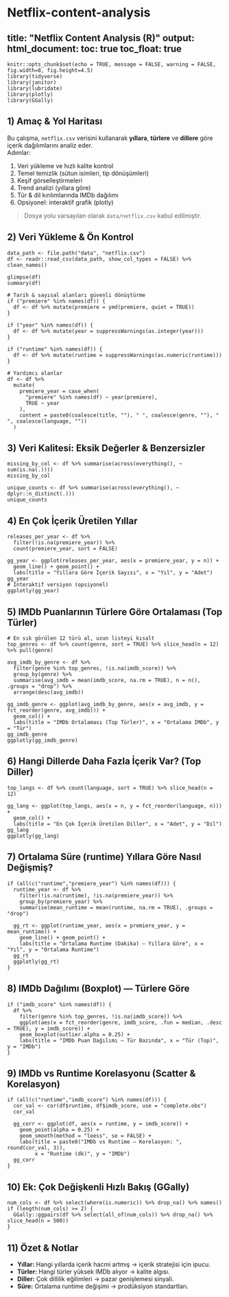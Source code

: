 # Netflix-content-analysis
title: "Netflix Content Analysis (R)"
output:
  html_document:
    toc: true
    toc_float: true
---

```{r setup, include=FALSE}
knitr::opts_chunk$set(echo = TRUE, message = FALSE, warning = FALSE, fig.width=8, fig.height=4.5)
library(tidyverse)
library(janitor)
library(lubridate)
library(plotly)
library(GGally)
```

## 1) Amaç & Yol Haritası

Bu çalışma, `netflix.csv` verisini kullanarak **yıllara**, **türlere** ve **dillere** göre içerik dağılımlarını analiz eder.  
Adımlar:
1. Veri yükleme ve hızlı kalite kontrol
2. Temel temizlik (sütun isimleri, tip dönüşümleri)
3. Keşif görselleştirmeleri
4. Trend analizi (yıllara göre)
5. Tür & dil kırılımlarında IMDb dağılımı
6. Opsiyonel: interaktif grafik (plotly)

> Dosya yolu varsayılan olarak `data/netflix.csv` kabul edilmiştir.

## 2) Veri Yükleme & Ön Kontrol

```{r load}
data_path <- file.path("data", "netflix.csv")
df <- readr::read_csv(data_path, show_col_types = FALSE) %>% clean_names()

glimpse(df)
summary(df)
```

```{r type-clean}
# Tarih & sayısal alanları güvenli dönüştürme
if ("premiere" %in% names(df)) {
  df <- df %>% mutate(premiere = ymd(premiere, quiet = TRUE))
}

if ("year" %in% names(df)) {
  df <- df %>% mutate(year = suppressWarnings(as.integer(year)))
}

if ("runtime" %in% names(df)) {
  df <- df %>% mutate(runtime = suppressWarnings(as.numeric(runtime)))
}

# Yardımcı alanlar
df <- df %>%
  mutate(
    premiere_year = case_when(
      "premiere" %in% names(df) ~ year(premiere),
      TRUE ~ year
    ),
    content = paste0(coalesce(title, ""), " ", coalesce(genre, ""), " ", coalesce(language, ""))
  )
```

## 3) Veri Kalitesi: Eksik Değerler & Benzersizler

```{r quality}
missing_by_col <- df %>% summarise(across(everything(), ~ sum(is.na(.))))
missing_by_col

unique_counts <- df %>% summarise(across(everything(), ~ dplyr::n_distinct(.)))
unique_counts
```

## 4) En Çok İçerik Üretilen Yıllar

```{r releases-per-year}
releases_per_year <- df %>%
  filter(!is.na(premiere_year)) %>%
  count(premiere_year, sort = FALSE)

gg_year <- ggplot(releases_per_year, aes(x = premiere_year, y = n)) +
  geom_line() + geom_point() +
  labs(title = "Yıllara Göre İçerik Sayısı", x = "Yıl", y = "Adet")
gg_year
# Interaktif versiyon (opsiyonel)
ggplotly(gg_year)
```

## 5) IMDb Puanlarının Türlere Göre Ortalaması (Top Türler)

```{r imdb-genre}
# En sık görülen 12 türü al, uzun listeyi kısalt
top_genres <- df %>% count(genre, sort = TRUE) %>% slice_head(n = 12) %>% pull(genre)

avg_imdb_by_genre <- df %>%
  filter(genre %in% top_genres, !is.na(imdb_score)) %>%
  group_by(genre) %>%
  summarise(avg_imdb = mean(imdb_score, na.rm = TRUE), n = n(), .groups = "drop") %>%
  arrange(desc(avg_imdb))

gg_imdb_genre <- ggplot(avg_imdb_by_genre, aes(x = avg_imdb, y = fct_reorder(genre, avg_imdb))) +
  geom_col() +
  labs(title = "IMDb Ortalaması (Top Türler)", x = "Ortalama IMDb", y = "Tür")
gg_imdb_genre
ggplotly(gg_imdb_genre)
```

## 6) Hangi Dillerde Daha Fazla İçerik Var? (Top Diller)

```{r languages}
top_langs <- df %>% count(language, sort = TRUE) %>% slice_head(n = 12)

gg_lang <- ggplot(top_langs, aes(x = n, y = fct_reorder(language, n))) +
  geom_col() +
  labs(title = "En Çok İçerik Üretilen Diller", x = "Adet", y = "Dil")
gg_lang
ggplotly(gg_lang)
```

## 7) Ortalama Süre (runtime) Yıllara Göre Nasıl Değişmiş?

```{r runtime-trend}
if (all(c("runtime","premiere_year") %in% names(df))) {
  runtime_year <- df %>%
    filter(!is.na(runtime), !is.na(premiere_year)) %>%
    group_by(premiere_year) %>%
    summarise(mean_runtime = mean(runtime, na.rm = TRUE), .groups = "drop")

  gg_rt <- ggplot(runtime_year, aes(x = premiere_year, y = mean_runtime)) +
    geom_line() + geom_point() +
    labs(title = "Ortalama Runtime (Dakika) — Yıllara Göre", x = "Yıl", y = "Ortalama Runtime")
  gg_rt
  ggplotly(gg_rt)
}
```

## 8) IMDb Dağılımı (Boxplot) — Türlere Göre

```{r imdb-box}
if ("imdb_score" %in% names(df)) {
  df %>%
    filter(genre %in% top_genres, !is.na(imdb_score)) %>%
    ggplot(aes(x = fct_reorder(genre, imdb_score, .fun = median, .desc = TRUE), y = imdb_score)) +
    geom_boxplot(outlier.alpha = 0.25) +
    labs(title = "IMDb Puan Dağılımı — Tür Bazında", x = "Tür (Top)", y = "IMDb")
}
```

## 9) IMDb vs Runtime Korelasyonu (Scatter & Korelasyon)

```{r corr}
if (all(c("runtime","imdb_score") %in% names(df))) {
  cor_val <- cor(df$runtime, df$imdb_score, use = "complete.obs")
  cor_val

  gg_corr <- ggplot(df, aes(x = runtime, y = imdb_score)) +
    geom_point(alpha = 0.25) +
    geom_smooth(method = "loess", se = FALSE) +
    labs(title = paste0("IMDb vs Runtime — Korelasyon: ", round(cor_val, 3)),
         x = "Runtime (dk)", y = "IMDb")
  gg_corr
}
```

## 10) Ek: Çok Değişkenli Hızlı Bakış (GGally)

```{r ggpairs, eval=TRUE}
num_cols <- df %>% select(where(is.numeric)) %>% drop_na() %>% names()
if (length(num_cols) >= 2) {
  GGally::ggpairs(df %>% select(all_of(num_cols)) %>% drop_na() %>% slice_head(n = 500))
}
```

## 11) Özet & Notlar

- **Yıllar:** Hangi yıllarda içerik hacmi artmış → içerik stratejisi için ipucu.  
- **Türler:** Hangi türler yüksek IMDb alıyor → kalite algısı.  
- **Diller:** Çok dillilik eğilimleri → pazar genişlemesi sinyali.  
- **Süre:** Ortalama runtime değişimi → prodüksiyon standartları.  
